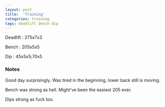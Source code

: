 ```yaml
---
layout: post
title:  'Training'
categories: training
tags: deadlift bench dip
---
```


Deadlift    :   275x7x3

Bench       :   205x5x5

Dip         :   45x5x5;70x5

### Notes

Good day surprisingly. Was tired in the beginning, lower back still is moving.

Bench was strong as hell. Might've been the easiest 205 ever.

Dips strong as fuck too.
